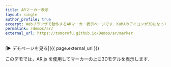 ```yaml
---
title: ARマーカー表示
layout: single
author_profile: true
excerpt: Webブラウザで動作するARマーカー表示ページです．KuMAのアイコンが3Dになって飛び出します．
permalink: /demos/ar/
external_url: https://tomorofu.github.io/Demos/ar/marker
---
```


[▶ デモページを見る]({{ page.external_url }})

このデモでは，AR.js を使用してマーカーの上に3Dモデルを表示します．
